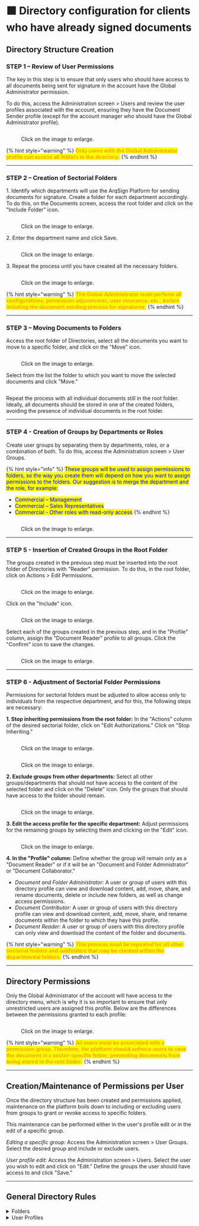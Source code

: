 # 🟪 Directory configuration for clients who have already signed documents

## Directory Structure Creation

### STEP 1 – Review of User Permissions&#x20;

The key in this step is to ensure that only users who should have access to all documents being sent for signature in the account have the Global Administrator permission.&#x20;

To do this, access the Administration screen > Users and review the user profiles associated with the account, ensuring they have the Document Sender profile (except for the account manager who should have the Global Administrator profile).&#x20;

<figure><img src="../../.gitbook/assets/01 (7).png" alt=""><figcaption><p>Click on the image to enlarge.</p></figcaption></figure>

{% hint style="warning" %}
<mark style="color:orange;">**Only users with the Global Administrator profile can access all folders in the directory.**</mark>
{% endhint %}

***

### STEP 2 – Creation of Sectorial Folders&#x20;

1\. Identify which departments will use the ArqSign Platform for sending documents for signature. Create a folder for each department accordingly. To do this, on the Documents screen, access the root folder and click on the "Include Folder" icon.&#x20;

<figure><img src="../../.gitbook/assets/02 (8).png" alt=""><figcaption><p>Click on the image to enlarge.</p></figcaption></figure>

2\. Enter the department name and click Save.&#x20;

<figure><img src="../../.gitbook/assets/03 (7).png" alt=""><figcaption><p>Click on the image to enlarge.</p></figcaption></figure>

3\. Repeat the process until you have created all the necessary folders.&#x20;

<figure><img src="../../.gitbook/assets/04 (7).png" alt=""><figcaption><p>Click on the image to enlarge.</p></figcaption></figure>

{% hint style="warning" %}
<mark style="color:orange;">**The Global Administrator must perform all configurations, permission adjustments, user clearance, etc., before initiating the document sending process for signatures.**</mark>
{% endhint %}

***

### STEP 3 – Moving Documents to Folders&#x20;

Access the root folder of Directories, select all the documents you want to move to a specific folder, and click on the "Move" icon.&#x20;

<figure><img src="../../.gitbook/assets/05 (8).png" alt=""><figcaption><p>Click on the image to enlarge.</p></figcaption></figure>

Select from the list the folder to which you want to move the selected documents and click "Move."&#x20;

<figure><img src="../../.gitbook/assets/06 (6).png" alt=""><figcaption></figcaption></figure>

Repeat the process with all individual documents still in the root folder. Ideally, all documents should be stored in one of the created folders, avoiding the presence of individual documents in the root folder.&#x20;

***

### STEP 4 - Creation of Groups by Departments or Roles&#x20;

Create user groups by separating them by departments, roles, or a combination of both. To do this, access the Administration screen > User Groups.&#x20;

{% hint style="info" %}
<mark style="color:blue;">These groups will be used to assign permissions to folders, so the way you create them will depend on how you want to assign permissions to the folders. Our suggestion is to merge the department and the role, for example:</mark>

* <mark style="color:blue;">Commercial – Management</mark>&#x20;
* <mark style="color:blue;">Commercial – Sales Representatives</mark>&#x20;
* <mark style="color:blue;">Commercial - Other roles with read-only access</mark>&#x20;
{% endhint %}

<figure><img src="../../.gitbook/assets/07 (7).png" alt=""><figcaption><p>Click on the image to enlarge.</p></figcaption></figure>

***

### STEP 5 - Insertion of Created Groups in the Root Folder&#x20;

The groups created in the previous step must be inserted into the root folder of Directories with "Reader" permission. To do this, in the root folder, click on Actions > Edit Permissions.&#x20;

<figure><img src="../../.gitbook/assets/08 (5).png" alt=""><figcaption><p>Click on the image to enlarge.</p></figcaption></figure>

Click on the "Include" icon.&#x20;

<figure><img src="../../.gitbook/assets/09 (6).png" alt=""><figcaption><p>Click on the image to enlarge.</p></figcaption></figure>

Select each of the groups created in the previous step, and in the "Profile" column, assign the "Document Reader" profile to all groups. Click the "Confirm" icon to save the changes.&#x20;

<figure><img src="../../.gitbook/assets/10 (4).png" alt=""><figcaption><p>Click on the image to enlarge.</p></figcaption></figure>

***

### STEP 6 - Adjustment of Sectorial Folder Permissions&#x20;

Permissions for sectorial folders must be adjusted to allow access only to individuals from the respective department, and for this, the following steps are necessary:&#x20;

**1. Stop inheriting permissions from the root folder:** In the "Actions" column of the desired sectorial folder, click on "Edit Authorizations." Click on "Stop Inheriting."&#x20;

<figure><img src="../../.gitbook/assets/08 (7).png" alt=""><figcaption><p>Click on the image to enlarge.</p></figcaption></figure>

<figure><img src="../../.gitbook/assets/09 (8).png" alt=""><figcaption><p>Click on the image to enlarge.</p></figcaption></figure>

**2. Exclude groups from other departments:** Select all other groups/departments that should not have access to the content of the selected folder and click on the "Delete" icon. Only the groups that should have access to the folder should remain.&#x20;

<figure><img src="../../.gitbook/assets/10 (6).png" alt=""><figcaption><p>Click on the image to enlarge.</p></figcaption></figure>

**3. Edit the access profile for the specific department:** Adjust permissions for the remaining groups by selecting them and clicking on the "Edit" icon.&#x20;

<figure><img src="../../.gitbook/assets/11 (5).png" alt=""><figcaption><p>Click on the image to enlarge.</p></figcaption></figure>

**4. In the "Profile" column:** Define whether the group will remain only as a "Document Reader" or if it will be an "Document and Folder Administrator" or "Document Collaborator."&#x20;

* _Document and Folder Administrator:_ A user or group of users with this directory profile can view and download content, add, move, share, and rename documents, delete or include new folders, as well as change access permissions.
* _Document Contributor:_ A user or group of users with this directory profile can view and download content, add, move, share, and rename documents within the folder to which they have this profile.
* _Document Reader:_ A user or group of users with this directory profile can only view and download the content of the folder and documents.

{% hint style="warning" %}
<mark style="color:orange;">**This process must be repeated for all other sectorial folders and subfolders that may be created within the departmental folders.**</mark>
{% endhint %}

***

## Directory Permissions

Only the Global Administrator of the account will have access to the directory menu, which is why it is so important to ensure that only unrestricted users are assigned this profile. Below are the differences between the permissions granted to each profile:

<figure><img src="../../.gitbook/assets/Actions.png" alt=""><figcaption><p>Click on the image to enlarge.</p></figcaption></figure>

{% hint style="warning" %}
<mark style="color:orange;">**All users must be associated with a permission group. Therefore, the platform should enforce users to save the document in a sector-specific folder, preventing documents from being stored in the root folder.**</mark>
{% endhint %}

***

## Creation/Maintenance of Permissions per User&#x20;

Once the directory structure has been created and permissions applied, maintenance on the platform boils down to including or excluding users from groups to grant or revoke access to specific folders.&#x20;

This maintenance can be performed either in the user's profile edit or in the edit of a specific group.&#x20;

_Editing a specific group:_ Access the Administration screen > User Groups. Select the desired group and include or exclude users.&#x20;

_User profile edit:_ Access the Administration screen > Users. Select the user you wish to edit and click on "Edit." Define the groups the user should have access to and click "Save."&#x20;

***

## General Directory Rules

<details>

<summary>Folders</summary>

1. Every account, upon creation, automatically has an associated root folder.
2. The root folder automatically created by the platform is named after the account and can be renamed later by its Global Administrator.
3. Each account is allowed only one root folder. All other folders must be created within the root folder.
4. Documents displayed in "Directories" are only those with the status "Completed" and are not "Deleted". In other words, if a document is in the signing process, it will not appear in the directory.

</details>

<details>

<summary>User Profiles</summary>

1. The Global Administrator user profile has full access to the document directory if the account plan includes access to directory functionality.
2. The Document Sender user profile will have access to navigate folders if they are part of a group that has at least read permissions.

</details>
